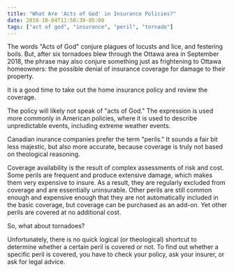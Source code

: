 ```yaml
---
title: "What Are 'Acts of God' in Insurance Policies?"
date: 2018-10-04T11:58:39-05:00
tags: ["act of god", "insurance", "peril", "tornado"]
---
```


The words "Acts of God" conjure plagues of locusts and lice, and festering boils. But, after six tornadoes blew through the Ottawa area in September 2018, the phrase may also conjure something just as frightening to Ottawa homeowners: the possible denial of insurance coverage for damage to their property.



It is a good time to take out the home insurance policy and review the coverage. 



The policy will likely not speak of "acts of God." The expression is used more commonly in American policies, where it is used to describe unpredictable events, including extreme weather events. 



Canadian inurance companies prefer the term "perils." It sounds a fair bit less majestic, but also more accurate, because coverage is truly not based on theological reasoning. 



Coverage availability is the result of complex assessments of risk and cost. Some perils are frequent and produce extensive damage, which makes them very expensive to insure. As a result, they are regularly excluded from coverage and are essentially uninsurable.  Other perils are still common enough and expensive enough that they are not automatically included in the basic coverage, but coverage can be purchased as an add-on. Yet other perils are covered at no additional cost.



So, what about tornadoes?



Unfortunately, there is no quick logical (or theological) shortcut to determine whether a certain peril is covered or not. To find out whether a specific peril is covered, you have to check your policy, ask your insurer, or ask for legal advice. 
